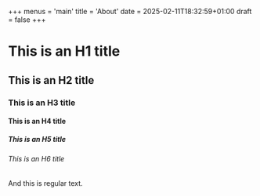 +++
menus = 'main'
title = 'About'
date = 2025-02-11T18:32:59+01:00
draft = false
+++

# This is an H1 title

## This is an H2 title

### This is an H3 title

#### This is an H4 title

##### This is an H5 title

###### This is an H6 title

And this is regular text.
